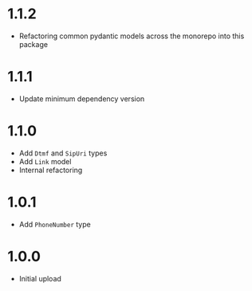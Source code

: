 # 1.1.2
- Refactoring common pydantic models across the monorepo into this package

# 1.1.1
- Update minimum dependency version

# 1.1.0
- Add `Dtmf` and `SipUri` types
- Add `Link` model
- Internal refactoring

# 1.0.1
- Add `PhoneNumber` type

# 1.0.0
- Initial upload